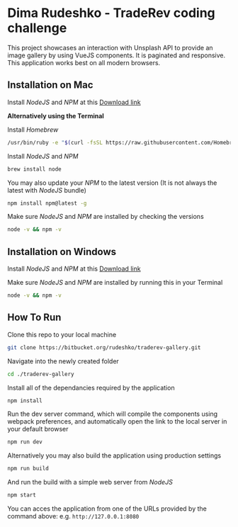 # Dima Rudeshko - TradeRev coding challenge

This project showcases an interaction with Unsplash API to provide an image gallery by using VueJS components.
It is paginated and responsive. This application works best on all modern browsers.

## Installation on Mac

Install *NodeJS* and *NPM* at this [Download link](https://nodejs.org/en/download/)

**Alternatively using the Terminal**

Install *Homebrew*
```bash
/usr/bin/ruby -e "$(curl -fsSL https://raw.githubusercontent.com/Homebrew/install/master/install)"
```

Install *NodeJS* and *NPM*
```bash
brew install node
```

You may also update your *NPM* to the latest version (It is not always the latest with *NodeJS* bundle)
```bash
npm install npm@latest -g
```

Make sure *NodeJS* and *NPM* are installed by checking the versions
```bash
node -v && npm -v
```

## Installation on Windows

Install *NodeJS* and *NPM* at this [Download link](https://nodejs.org/en/download/)

Make sure *NodeJS* and *NPM* are installed by running this in your Terminal
```bash
node -v && npm -v
```

## How To Run

Clone this repo to your local machine

```bash
git clone https://bitbucket.org/rudeshko/traderev-gallery.git
```

Navigate into the newly created folder
```bash
cd ./traderev-gallery
```

Install all of the dependancies required by the application
```bash
npm install
```

Run the dev server command, which will compile the components using webpack preferences, and automatically open the link to the local server in your default browser
```bash
npm run dev
```

Alternatively you may also build the application using production settings
```bash
npm run build
```

And run the build with a simple web server from *NodeJS*
```bash
npm start
```

You can acces the application from one of the URLs provided by the command above:
e.g. `http://127.0.0.1:8080`